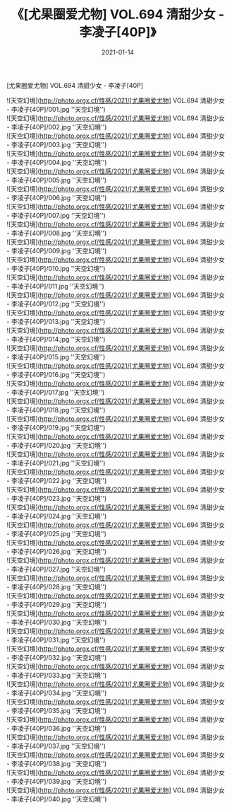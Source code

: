 ﻿---
layout: post
title:  《[尤果圈爱尤物] VOL.694 清甜少女 - 李凌子[40P]》
date:   2021-01-14
image: http://photo.orgx.cf/性感/2021/[尤果圈爱尤物] VOL.694 清甜少女 - 李凌子[40P]/000.jpg
categories: [美女, 性感, 泳衣]
---

[尤果圈爱尤物] VOL.694 清甜少女 - 李凌子[40P]



![天空幻境](http://photo.orgx.cf/性感/2021/[尤果圈爱尤物] VOL.694 清甜少女 - 李凌子[40P]/001.jpg ''天空幻境'') <br>
![天空幻境](http://photo.orgx.cf/性感/2021/[尤果圈爱尤物] VOL.694 清甜少女 - 李凌子[40P]/002.jpg ''天空幻境'') <br>
![天空幻境](http://photo.orgx.cf/性感/2021/[尤果圈爱尤物] VOL.694 清甜少女 - 李凌子[40P]/003.jpg ''天空幻境'') <br>
![天空幻境](http://photo.orgx.cf/性感/2021/[尤果圈爱尤物] VOL.694 清甜少女 - 李凌子[40P]/004.jpg ''天空幻境'') <br>
![天空幻境](http://photo.orgx.cf/性感/2021/[尤果圈爱尤物] VOL.694 清甜少女 - 李凌子[40P]/005.jpg ''天空幻境'') <br>
![天空幻境](http://photo.orgx.cf/性感/2021/[尤果圈爱尤物] VOL.694 清甜少女 - 李凌子[40P]/006.jpg ''天空幻境'') <br>
![天空幻境](http://photo.orgx.cf/性感/2021/[尤果圈爱尤物] VOL.694 清甜少女 - 李凌子[40P]/007.jpg ''天空幻境'') <br>
![天空幻境](http://photo.orgx.cf/性感/2021/[尤果圈爱尤物] VOL.694 清甜少女 - 李凌子[40P]/008.jpg ''天空幻境'') <br>
![天空幻境](http://photo.orgx.cf/性感/2021/[尤果圈爱尤物] VOL.694 清甜少女 - 李凌子[40P]/009.jpg ''天空幻境'') <br>
![天空幻境](http://photo.orgx.cf/性感/2021/[尤果圈爱尤物] VOL.694 清甜少女 - 李凌子[40P]/010.jpg ''天空幻境'') <br>
![天空幻境](http://photo.orgx.cf/性感/2021/[尤果圈爱尤物] VOL.694 清甜少女 - 李凌子[40P]/011.jpg ''天空幻境'') <br>
![天空幻境](http://photo.orgx.cf/性感/2021/[尤果圈爱尤物] VOL.694 清甜少女 - 李凌子[40P]/012.jpg ''天空幻境'') <br>
![天空幻境](http://photo.orgx.cf/性感/2021/[尤果圈爱尤物] VOL.694 清甜少女 - 李凌子[40P]/013.jpg ''天空幻境'') <br>
![天空幻境](http://photo.orgx.cf/性感/2021/[尤果圈爱尤物] VOL.694 清甜少女 - 李凌子[40P]/014.jpg ''天空幻境'') <br>
![天空幻境](http://photo.orgx.cf/性感/2021/[尤果圈爱尤物] VOL.694 清甜少女 - 李凌子[40P]/015.jpg ''天空幻境'') <br>
![天空幻境](http://photo.orgx.cf/性感/2021/[尤果圈爱尤物] VOL.694 清甜少女 - 李凌子[40P]/016.jpg ''天空幻境'') <br>
![天空幻境](http://photo.orgx.cf/性感/2021/[尤果圈爱尤物] VOL.694 清甜少女 - 李凌子[40P]/017.jpg ''天空幻境'') <br>
![天空幻境](http://photo.orgx.cf/性感/2021/[尤果圈爱尤物] VOL.694 清甜少女 - 李凌子[40P]/018.jpg ''天空幻境'') <br>
![天空幻境](http://photo.orgx.cf/性感/2021/[尤果圈爱尤物] VOL.694 清甜少女 - 李凌子[40P]/019.jpg ''天空幻境'') <br>
![天空幻境](http://photo.orgx.cf/性感/2021/[尤果圈爱尤物] VOL.694 清甜少女 - 李凌子[40P]/020.jpg ''天空幻境'') <br>
![天空幻境](http://photo.orgx.cf/性感/2021/[尤果圈爱尤物] VOL.694 清甜少女 - 李凌子[40P]/021.jpg ''天空幻境'') <br>
![天空幻境](http://photo.orgx.cf/性感/2021/[尤果圈爱尤物] VOL.694 清甜少女 - 李凌子[40P]/022.jpg ''天空幻境'') <br>
![天空幻境](http://photo.orgx.cf/性感/2021/[尤果圈爱尤物] VOL.694 清甜少女 - 李凌子[40P]/023.jpg ''天空幻境'') <br>
![天空幻境](http://photo.orgx.cf/性感/2021/[尤果圈爱尤物] VOL.694 清甜少女 - 李凌子[40P]/024.jpg ''天空幻境'') <br>
![天空幻境](http://photo.orgx.cf/性感/2021/[尤果圈爱尤物] VOL.694 清甜少女 - 李凌子[40P]/025.jpg ''天空幻境'') <br>
![天空幻境](http://photo.orgx.cf/性感/2021/[尤果圈爱尤物] VOL.694 清甜少女 - 李凌子[40P]/026.jpg ''天空幻境'') <br>
![天空幻境](http://photo.orgx.cf/性感/2021/[尤果圈爱尤物] VOL.694 清甜少女 - 李凌子[40P]/027.jpg ''天空幻境'') <br>
![天空幻境](http://photo.orgx.cf/性感/2021/[尤果圈爱尤物] VOL.694 清甜少女 - 李凌子[40P]/028.jpg ''天空幻境'') <br>
![天空幻境](http://photo.orgx.cf/性感/2021/[尤果圈爱尤物] VOL.694 清甜少女 - 李凌子[40P]/029.jpg ''天空幻境'') <br>
![天空幻境](http://photo.orgx.cf/性感/2021/[尤果圈爱尤物] VOL.694 清甜少女 - 李凌子[40P]/030.jpg ''天空幻境'') <br>
![天空幻境](http://photo.orgx.cf/性感/2021/[尤果圈爱尤物] VOL.694 清甜少女 - 李凌子[40P]/031.jpg ''天空幻境'') <br>
![天空幻境](http://photo.orgx.cf/性感/2021/[尤果圈爱尤物] VOL.694 清甜少女 - 李凌子[40P]/032.jpg ''天空幻境'') <br>
![天空幻境](http://photo.orgx.cf/性感/2021/[尤果圈爱尤物] VOL.694 清甜少女 - 李凌子[40P]/033.jpg ''天空幻境'') <br>
![天空幻境](http://photo.orgx.cf/性感/2021/[尤果圈爱尤物] VOL.694 清甜少女 - 李凌子[40P]/034.jpg ''天空幻境'') <br>
![天空幻境](http://photo.orgx.cf/性感/2021/[尤果圈爱尤物] VOL.694 清甜少女 - 李凌子[40P]/035.jpg ''天空幻境'') <br>
![天空幻境](http://photo.orgx.cf/性感/2021/[尤果圈爱尤物] VOL.694 清甜少女 - 李凌子[40P]/036.jpg ''天空幻境'') <br>
![天空幻境](http://photo.orgx.cf/性感/2021/[尤果圈爱尤物] VOL.694 清甜少女 - 李凌子[40P]/037.jpg ''天空幻境'') <br>
![天空幻境](http://photo.orgx.cf/性感/2021/[尤果圈爱尤物] VOL.694 清甜少女 - 李凌子[40P]/038.jpg ''天空幻境'') <br>
![天空幻境](http://photo.orgx.cf/性感/2021/[尤果圈爱尤物] VOL.694 清甜少女 - 李凌子[40P]/039.jpg ''天空幻境'') <br>
![天空幻境](http://photo.orgx.cf/性感/2021/[尤果圈爱尤物] VOL.694 清甜少女 - 李凌子[40P]/040.jpg ''天空幻境'') <br>